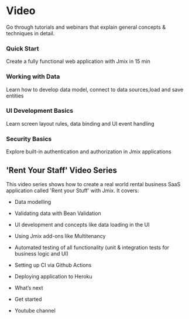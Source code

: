# Video

Go through tutorials and webinars that explain general concepts & techniques in detail.

### Quick Start
Create a fully functional web application with Jmix in 15 min

### Working with Data
Learn how to develop data model, connect to data sources,load and save entities

### UI Development Basics 
Learn screen layout rules, data binding and UI event handling

### Security Basics
Explore built-in authentication and authorization in Jmix applications

## 'Rent Your Staff' Video Series

This video series shows how to create a real world rental business SaaS application called 'Rent your
Stuff' with Jmix.
It covers:

- Data modelling
- Validating data with Bean Validation
- UI development and concepts like data loading in the UI
- Using Jmix add-ons like Multitenancy
- Automated testing of all functionality (unit & integration tests for business logic and UI)
- Setting up CI via Github Actions
- Deploying application to Heroku

- What’s next
- Get started
- Youtube channel


